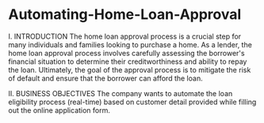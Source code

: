 # Automating-Home-Loan-Approval
I. INTRODUCTION
The home loan approval process is a crucial step for many individuals and families looking to purchase a home. As a lender, the home loan approval process involves carefully assessing the borrower's financial situation to determine their creditworthiness and ability to repay the loan. Ultimately, the goal of the approval process is to mitigate the risk of default and ensure that the borrower can afford the loan.

  
II. BUSINESS OBJECTIVES
The company wants to automate the loan eligibility process (real-time) based on customer detail provided while filling out the online application form. 

